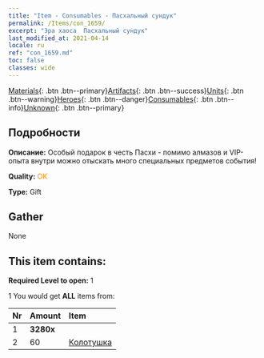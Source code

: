 ```yaml
---
title: "Item - Consumables - Пасхальный сундук"
permalink: /Items/con_1659/
excerpt: "Эра хаоса  Пасхальный сундук"
last_modified_at: 2021-04-14
locale: ru
ref: "con_1659.md"
toc: false
classes: wide
---
```

 [Materials](/ru/Items/){: .btn .btn--primary}[Artifacts](/ru/Items/Artifacts/){: .btn .btn--success}[Units](/ru/Items/Units/){: .btn .btn--warning}[Heroes](/ru/Items/Heroes/){: .btn .btn--danger}[Consumables](/ru/Items/Consumables/){: .btn .btn--info}[Unknown](/ru/Items/Unknown/){: .btn .btn--primary}

## Подробности
 **Описание:** Особый подарок в честь Пасхи - помимо алмазов и VIP-опыта внутри можно отыскать много специальных предметов события!

 **Quality:** <span style="color: #FF8C00">OK</span>

 **Type:** Gift

## Gather

  None

## This item contains:

 **Required Level to open:** 1

 1 You would get **ALL** items  from:

  | Nr | Amount |     Item    |
  |:---|:-------|:------------|
  | 1 |  **3280x** | <i class="fas fa-gem"/> |  | 
  | 2 | 60 | [Колотушка](/ru/Items/con_538/) | 
